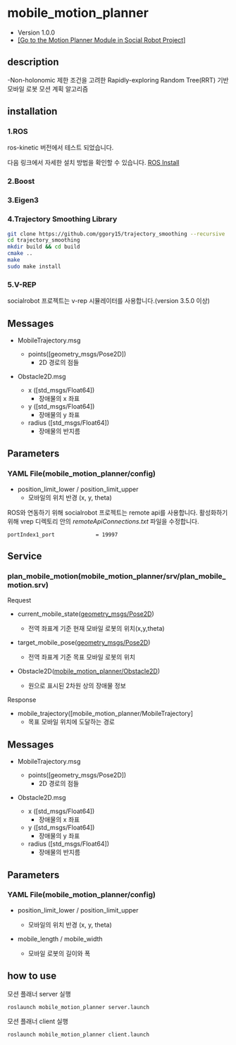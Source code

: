 # mobile_motion_planner
[SRP_main]: https://gitlab.com/social-robot/socialrobot_motion_planner

- Version 1.0.0
- [[Go to the Motion Planner Module in Social Robot Project]][SRP_main]

## description
-Non-holonomic 제한 조건을 고려한 Rapidly-exploring Random Tree(RRT) 기반 모바일 로봇 모션 계획 알고리즘 

## installation
### 1.ROS
ros-kinetic 버전에서 테스트 되었습니다.

다음 링크에서 자세한 설치 방법을 확인할 수 있습니다. 
[ROS Install](http://wiki.ros.org/kinetic/Installation/Ubuntu)

### 2.Boost

### 3.Eigen3

### 4.Trajectory Smoothing Library
```bash
git clone https://github.com/ggory15/trajectory_smoothing --recursive
cd trajectory_smoothing
mkdir build && cd build
cmake ..
make
sudo make install
```

### 5.V-REP
socialrobot 프로젝트는 v-rep 시뮬레이터를 사용합니다.(version 3.5.0 이상)

## Messages
- MobileTrajectory.msg
  - points([geometry_msgs/Pose2D])
    - 2D 경로의 점들

- Obstacle2D.msg
  - x ([std_msgs/Float64])
    - 장애물의 x 좌표
  - y ([std_msgs/Float64])
    - 장애물의 y 좌표
  - radius ([std_msgs/Float64])
    - 장애물의 반지름

## Parameters
### YAML File(mobile_motion_planner/config)
- position_limit_lower / position_limit_upper
  - 모바일의 위치 반경 (x, y, theta)

ROS와 연동하기 위해 socialrobot 프로젝트는 remote api를 사용합니다. 활성화하기 위해 vrep 디렉토리 안의 *remoteApiConnections.txt* 파일을 수정합니다.
```
portIndex1_port             = 19997
```
## Service
### plan_mobile_motion(mobile_motion_planner/srv/plan_mobile_motion.srv)

Request 
- current_mobile_state([geometry_msgs/Pose2D](http://docs.ros.org/melodic/api/geometry_msgs/html/msg/Pose2D.html))
  - 전역 좌표계 기준 현재 모바일 로봇의 위치(x,y,theta)

- target_mobile_pose([geometry_msgs/Pose2D](http://docs.ros.org/melodic/api/geometry_msgs/html/msg/Pose2D.html))
  - 전역 좌표계 기준 목표 모바일 로봇의 위치

- Obstacle2D([mobile_motion_planner/Obstacle2D](mobile_motion_planner/msg/Obstacle2D.msg))
  - 원으로 표시된 2차원 상의 장애물 정보

Response
- mobile_trajectory([mobile_motion_planner/MobileTrajectory]
  - 목표 모바일 위치에 도달하는 경로

## Messages
- MobileTrajectory.msg
  - points([geometry_msgs/Pose2D])
    - 2D 경로의 점들

- Obstacle2D.msg
  - x ([std_msgs/Float64])
    - 장애물의 x 좌표
  - y ([std_msgs/Float64])
    - 장애물의 y 좌표
  - radius ([std_msgs/Float64])
    - 장애물의 반지름

## Parameters
### YAML File(mobile_motion_planner/config)
- position_limit_lower / position_limit_upper
  - 모바일의 위치 반경 (x, y, theta)

- mobile_length / mobile_width
  - 모바일 로봇의 길이와 폭

## how to use
모션 플래너 server 실행
```
roslaunch mobile_motion_planner server.launch
```
모션 플래너 client 실행
```
roslaunch mobile_motion_planner client.launch
